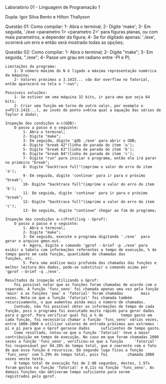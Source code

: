 Laboratório 01 - Linguagem de Programação 1

Dupla: Igor Silva Bento e Hilton Thallyson

Questão 01: 
	Como compilar: 
		1- Abra o terminal; 
		2- Digite 'make'; 
		3- Em seguida, './exe <parametro 1> <parametro 2>' para figuras planas, ou com mais parametros, a depender da figura; 
		4- Se for digitado apenas: './exe', ocorrerá um erro e então será mostrado todas as opções;

Questão 02:
	Como compilar:
		1- Abra o terminal;
		2- Digite "make";
		3- Em seguida, "./exe";
		4- Passe um grau em radiano entre -PI e PI;
	
	Limitações do programa:	
		1- O número máximo do N é ligado a máxima representação numérica da máquina;
		2- Valores próximos a 3.1415... vão dar overflow no fatorial, então aparecerá na tela o "-nan";

	Possiveis soluções:
		1- Se estiver em uma máquina 32 bits, ir para uma que seja 64 bits;
		2- Criar uma função em torno de outro valor, por exemplo o x=PI(3.1415...), ao invés do ponto x=0(na qual a equação das séries de Taylor é dada); 
	
	Inspeção das condições a-c(GDB):
		O passo a passo é o seguinte:
			1- Abra o terminal;
			2- Digite "make";
			3- Em seguida, digite 'gdb ./exe' para abrir o GDB;
			4- Digite "break 42"(linha de parada do item 'a');
			5- Digite "break 63"(linha de parada do item 'b');
			6- Digite "break 84"(linha de parada do item 'c');
			7- Digite "run" para iniciar o programa, então ele irá parar no primeiro "break";
			8- Digite "backtrace full"(imprime o valor do erro do item 'a');
			9- Em seguida, digite 'continue' para ir para o próximo "break";
			10- Digite "backtrace full"(imprime o valor do erro do item 'b');
			11- Em seguida, digite 'continue' para ir para o próximo "break";
			12- Digite "backtrace full"(imprime o valor do erro do item 'c');
			13- Em seguida, digite "continue" chegar ao fim do programa;
	
	Inspeção das condições a-c(Profiling - Gprof):
		O passo a passo é o seguinte:
			1- Abra o terminal;
			2- Digite "make";
			3- Em seguida, execute o programa digitando './exe'  para gerar o arquivo gmon.out.
			4- Agora, digite o comando 'gprof --brief -p ./exe' para exibir a tabela com informações referentes a tempo de execução, % de tempo gasto em cada função, quantidade de chamadas das 			funções, etc. 
			5- Para uma análise mais profunda das chamadas das funções e melhor leitura dos dados, pode-se substituir o comando acima por 'gprof --brief -q ./exe'.
	
	Resultados da inspeção utilizando o Gprof:
		Foi possível notar que as funções foram chamadas de acordo com o esperado. A função 'func_seno' foi chamada apenas uma vez pela função 'main' e as funções 'pow' e 'fatorial' foram chamadas 		mais vezes. Nota-se que a função 'fatorial' foi chamada também recursivamente, o que aumentou ainda mais o número de chamadas.
		Contudo, não foi possível obter as informações de tempo de cada função, pois o programa foi executado muito rápido para gerar dados para o gprof. Para verificar qual foi a % de 		tempo gasto em cada função, foi necessário chamar a função 'func_seno' várias vezes, entre 1000-2000 e utilizar valores de entrada próximos aos extremos -pi e pi para que o Gprof gerasse dados 	 suficientes de tempo gasto.
		Como resultado, notou-se que a função 'fatorial' teve a maior contribuição em tempo de execução. No caso em que foram chamadas 2000 vezes a função 'func_seno', verificou-se que a função 	  'fatorial' foi responsável por 94.28% do tempo total, que é coerente com o fato de que essa função é recursiva. Em segundo luga ficou a função 'func_seno' com 5.29% do tempo total, pois foi 		chamada 2000 vezes neste teste.
		O tempo total de execução foi de 2.08 segundos, destes, 1.97s foram gastos na função 'fatorial' e 0,11s na função 'func_seno'. As demais funções não obtiveram tempo suficiente para serem 		registrados pelo gprof.		

	
